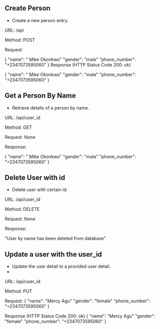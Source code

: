 ## Create Person
* Create a new person entry.

URL: /api

Method: POST

Request:

{
"name": "   Mike Okonkwo"
 "gender": "male"
 "phone_number": "+2347073595060"
}
Response (HTTP Status Code 200: ok)

{
"name": "   Mike Okonkwo"
"gender": "male"
"phone_number": "+2347073595060"
}


## Get a Person By Name
* Retrieve details of a person by name.

URL: /api/user_id

Method: GET

Request: None

Response:

{
"name": "   Mike Okonkwo"
"gender": "male"
"phone_number": "+2347073595060"
}

## Delete User with id
* Delete user with certain id.

URL: /api/user_id

Method: DELETE

Request: None

Response:

"User by name <Name of user> has been deleted from database"

## Update a user with the user_id
* Update the user detail to a provided user detail.
* 
URL: /api/user_id

Method: PUT

Request:
{
"name": "Mercy Agu"
"gender": "female"
"phone_number": "+2347073595060"
}

Response (HTTP Status Code 200: ok)
{
"name": "Mercy Agu"
"gender": "female"
"phone_number": "+2347073595060"
}

